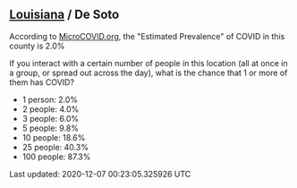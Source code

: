 
## [Louisiana](/united-states/louisiana) / De Soto

According to [MicroCOVID.org](http://microcovid.org),
the "Estimated Prevalence" of COVID in this county is 2.0%

If you interact with a certain number of people in this location
(all at once in a group, or spread out across the day), what is the chance that
1 or more of them has COVID?

- 1 person: 2.0%
- 2 people: 4.0%
- 3 people: 6.0%
- 5 people: 9.8%
- 10 people: 18.6%
- 25 people: 40.3%
- 100 people: 87.3%

Last updated: 2020-12-07 00:23:05.325926 UTC
